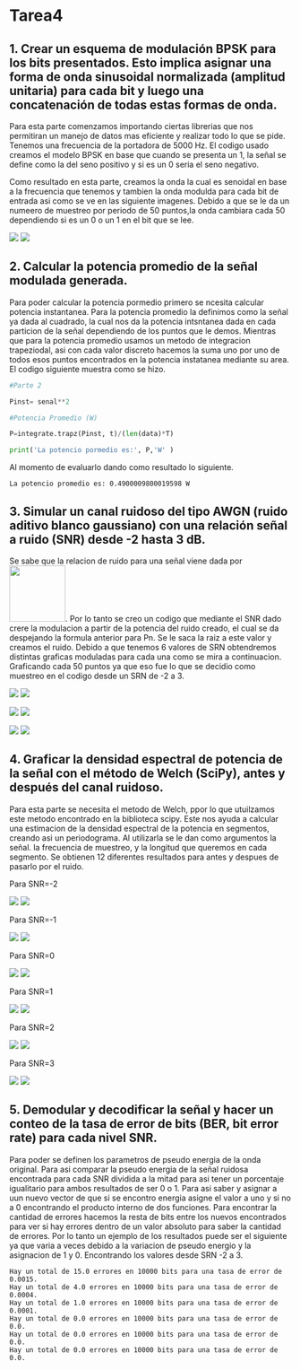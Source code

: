 # Tarea4

## 1. Crear un esquema de modulación BPSK para los bits presentados. Esto implica asignar una forma de onda sinusoidal normalizada (amplitud unitaria) para cada bit y luego una concatenación de todas estas formas de onda.

Para esta parte comenzamos importando ciertas librerias que nos permitiran un manejo de datos mas eficiente y realizar todo lo que se pide. Tenemos una frecuencia de la portadora de 5000 Hz. El codigo usado  creamos el modelo BPSK en base que cuando se presenta un 1, la señal se define como la del seno positivo y si es un 0 seria el seno negativo.

Como resultado en esta parte, creamos la onda la cual es senoidal en base a la frecuencia que tenemos y tambien la onda modulda para cada bit de entrada asi como se ve en las siguiente imagenes. Debido a que se le da un numeero de muestreo por periodo de 50 puntos,la onda cambiara cada 50 dependiendo si es un 0 o un 1 en el bit que se lee. 

<img src="Figure_1.png"> <img src="Figure_2.png">


## 2. Calcular la potencia promedio de la señal modulada generada.

Para poder calcular la potencia pormedio primero se ncesita calcular potencia instantanea. Para la potencia promedio la definimos como la señal ya dada al cuadrado, la cual nos da la potencia intsntanea dada en cada particion de la señal dependiendo de los puntos que le demos. Mientras que para la potencia promedio usamos un metodo de integracion trapeziodal, asi con cada valor discreto hacemos la suma uno por uno de todos esos puntos encontrados en la potencia instatanea mediante su area. El codigo siguiente muestra como se hizo.


```python
#Parte 2

Pinst= senal**2

#Potencia Promedio (W)

P=integrate.trapz(Pinst, t)/(len(data)*T)

print('La potencio pormedio es:', P,'W' ) 
```
Al momento de evaluarlo dando como resultado lo siguiente.

```
La potencio promedio es: 0.4900009800019598 W
```

## 3. Simular un canal ruidoso del tipo AWGN (ruido aditivo blanco gaussiano) con una relación señal a ruido (SNR) desde -2 hasta 3 dB.

Se sabe que la relacion de ruido para una señal viene dada por <img src="SNR.png" width="100">.
Por  lo tanto se creo un codigo que mediante el SNR dado crere la modulacion a partir de la potencia del ruido creado, el cual se da despejando la formula anterior para Pn.  Se le saca la raiz a este valor y creamos el ruido. Debido a que tenemos 6 valores de SRN obtendremos distintas graficas moduladas para cada una como se mira a continuacion. Graficando cada 50 puntos ya que eso fue lo que se decidio como muestreo en el codigo desde un SRN de -2 a 3.



<img src="srn-2.png"> <img src="srn-1.png"> 

<img src="srn0.png"> <img src="srn1.png"> 

<img src="srn2.png"> <img src="srn3.png">

## 4. Graficar la densidad espectral de potencia de la señal con el método de Welch (SciPy), antes y después del canal ruidoso.

Para esta parte se necesita el metodo de Welch, ppor lo que utuilzamos este metodo encontrado en la biblioteca scipy. Este nos ayuda a calcular una estimacion de la densidad espectral de la potencia en segmentos, creando asi un periodograma. Al utilizarla se le dan como argumentos la señal. la frecuencia de muestreo, y la longitud que queremos en cada segmento. Se obtienen 12 diferentes resultados para antes y despues de pasarlo por el ruido. 

Para SNR=-2

<img src="a-2.png"> <img src="d-2.png"> 

Para SNR=-1

<img src="a-1.png"> <img src="d-1.png"> 

Para SNR=0

<img src="a0.png"> <img src="d0.png"> 

Para SNR=1

<img src="a1.png"> <img src="d1.png"> 

Para SNR=2

<img src="a2.png"> <img src="d2.png"> 

Para SNR=3

<img src="a3.png"> <img src="d3.png"> 

## 5. Demodular y decodificar la señal y hacer un conteo de la tasa de error de bits (BER, bit error rate) para cada nivel SNR.

Para poder se definen los parametros de pseudo energia de la onda original. Para asi comparar la pseudo energia de la señal ruidosa encontrada para cada SNR dividida a la mitad para asi tener un porcentaje igualitario para ambos resultados de ser 0 o 1. Para asi saber y asignar a uun nuevo vector de que si se encontro energia asigne el valor a uno y si no a 0 encontrando el producto interno de dos funciones. 
Para encontrar la cantidad de errores hacemos la resta de bits entre los nuevos encontrados para ver si hay errores dentro de un valor absoluto para saber la cantidad de errores.
Por lo tanto un ejemplo de los resultados puede ser el siguiente ya que varia a veces debido a la variacion de pseudo energio y la asignacion de 1 y 0. Encontrando los valores desde SRN -2 a 3.

```
Hay un total de 15.0 errores en 10000 bits para una tasa de error de 0.0015.
Hay un total de 4.0 errores en 10000 bits para una tasa de error de 0.0004.
Hay un total de 1.0 errores en 10000 bits para una tasa de error de 0.0001.
Hay un total de 0.0 errores en 10000 bits para una tasa de error de 0.0.
Hay un total de 0.0 errores en 10000 bits para una tasa de error de 0.0.
Hay un total de 0.0 errores en 10000 bits para una tasa de error de 0.0.
```












